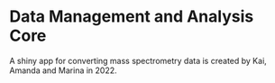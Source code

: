 # Data Management and Analysis Core
A shiny app for converting mass spectrometry data is created by Kai, Amanda and Marina in 2022.
